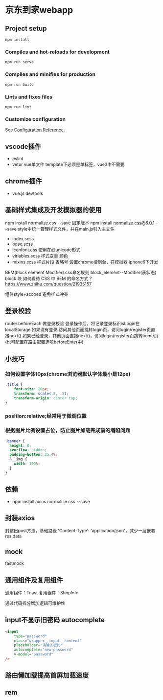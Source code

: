 # 京东到家webapp

## Project setup
```
npm install
```

### Compiles and hot-reloads for development
```
npm run serve
```

### Compiles and minifies for production
```
npm run build
```

### Lints and fixes files
```
npm run lint
```

### Customize configuration
See [Configuration Reference](https://cli.vuejs.org/config/).

## vscode插件
- eslint
- vetur vue单文件 template下必须是单标签，vue3中不需要

## chrome插件
- vue.js devtools

## 基础样式集成及开发模拟器的使用
npm install normalize.css --save 固定版本 npm install normalize.css@8.0.1 --save
style中统一管理样式文件，并在main.js引入主文件
- index.scss
- base.scss
- iconfont.css 使用在线unicode形式
- viriables.scss 样式变量 颜色
- mixins.scss 样式片段 省略号
设置chrome控制台，在模拟器 iphone6下开发

BEM(block element Modifier) css命名规则  block_element--Modifier(表状态)  block 块
如何看待 CSS 中 BEM 的命名方式？  https://www.zhihu.com/question/21935157

组件style+scoped 避免样式冲突


## 登录校验
router.beforeEach 做登录校验
登录操作后，将记录登录标识isLogin在localStorage
如果没有登录,访问其他页面跳转login页，访问login/register页直接next()
如果已经登录，其他页面直接next()，访问login/register页跳转home页(也可配置在路由配置选项beforeEnter中)


## 小技巧

### 如何设置字体10px(chrome浏览器默认字体最小是12px)
```css
.title {
    font-size: 20px;
    transform: scale(.5, .5);
    transform-origin: center top;
}
```
### position:relative;经常用于微调位置
### 根据图片比例设置占位，防止图片加载完成前的塌陷问题
```scss
.banner {
  height: 0;
  overflow: hidden;
  padding-bottom: 25.4%;
  &__img {
    width: 100%;
  }
}
```
## 依赖
- npm install axios normalize.css --save

## 封装axios

封装出post方法，基础路径 'Content-Type': 'application/json'，减少一层嵌套 res.data


## mock
fastmock
## 通用组件及复用组件
通用组件：Toast
复用组件：ShopInfo


通过代码拆分增加逻辑可维护性

## input不显示旧密码 autocomplete
```html
<input
    type="password"
    class="wrapper__input__content"
    placeholder="请输入密码"
    autocomplete="new-password"
    v-model="password"
/>
```


## 路由懒加载提高首屏加载速度

## rem
